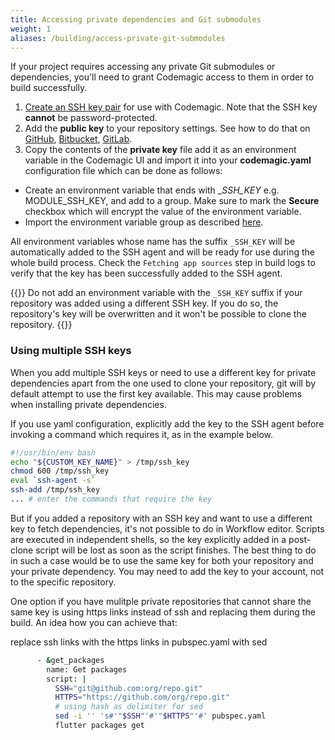 ```yaml
---
title: Accessing private dependencies and Git submodules
weight: 1
aliases: /building/access-private-git-submodules
---
```


If your project requires accessing any private Git submodules or dependencies, you'll need to grant Codemagic access to them in order to build successfully.

1. [Create an SSH key pair](../knowledge-base/generating-an-ssh-key) for use with Codemagic. Note that the SSH key **cannot** be password-protected.
2. Add the **public key** to your repository settings. See how to do that on [GitHub](https://help.github.com/en/github/authenticating-to-github/adding-a-new-ssh-key-to-your-github-account), [Bitbucket](https://confluence.atlassian.com/bitbucket/use-access-keys-294486051.html), [GitLab](https://docs.gitlab.com/ee/ssh/README.html#adding-an-ssh-key-to-your-gitlab-account).
3.  Copy the contents of the **private key** file add it as an environment variable in the Codemagic UI and import it into your **codemagic.yaml** configuration file which can be done as follows:

   * Create an environment variable that ends with __SSH_KEY_ e.g. MODULE_SSH_KEY, and add to a group. Make sure to mark the **Secure** checkbox which will encrypt the value of the environment variable.
   * Import the environment variable group as described [here](../variables/environment-variable-groups/).
 
All environment variables whose name has the suffix `_SSH_KEY` will be automatically added to the SSH agent and will be ready for use during the whole build process. Check the `Fetching app sources` step in build logs to verify that the key has been successfully added to the SSH agent.

{{<notebox>}}
Do not add an environment variable with the `_SSH_KEY` suffix if your repository was added using a different SSH key. If you do so, the repository's key will be overwritten and it won't be possible to clone the repository.
{{</notebox>}}

### Using multiple SSH keys

When you add multiple SSH keys or need to use a different key for private dependencies apart from the one used to clone your repository, git will by default attempt to use the first key available. This may cause problems when installing private dependencies.

If you use yaml configuration, explicitly add the key to the SSH agent before invoking a command which requires it, as in the example below.

```bash
#!/usr/bin/env bash
echo "${CUSTOM_KEY_NAME}" > /tmp/ssh_key
chmod 600 /tmp/ssh_key
eval `ssh-agent -s`
ssh-add /tmp/ssh_key
... # enter the commands that require the key
```

But if you added a repository with an SSH key and want to use a different key to fetch dependencies, it's not possible to do in Workflow editor. Scripts are executed in independent shells, so the key explicitly added in a post-clone script will be lost as soon as the script finishes. The best thing to do in such a case would be to use the same key for both your repository and your private dependency. You may need to add the key to your account, not to the specific repository.

One option if you have mulitple private repositories that cannot share the same key is using https links instead of ssh and replacing them during the build. An idea how you can achieve that:

replace ssh links with the https links in pubspec.yaml with sed

```bash
      - &get_packages
        name: Get packages
        script: |
          SSH="git@github.com:org/repo.git"
          HTTPS="https://github.com/org/repo.git"
          # using hash as delimiter for sed
          sed -i '' 's#'"$SSH"'#'"$HTTPS"'#' pubspec.yaml
          flutter packages get
```
